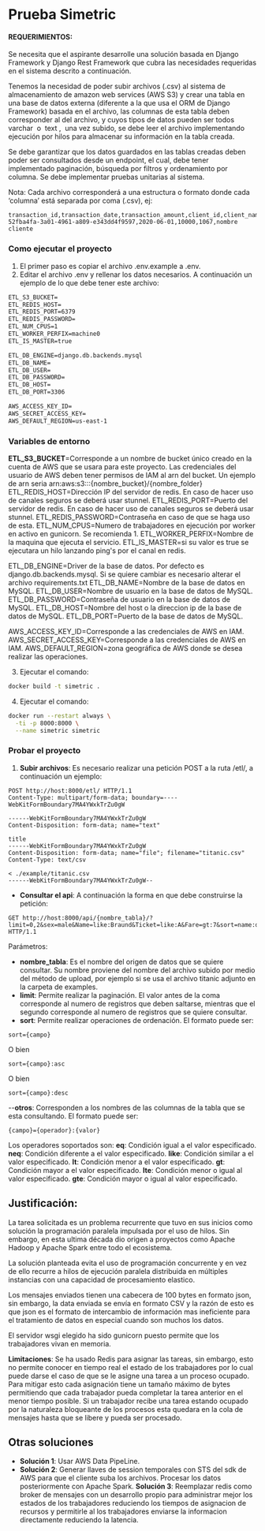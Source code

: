 # Prueba Simetric

#### REQUERIMIENTOS:
Se necesita que el aspirante desarrolle una solución basada en Django Framework y Django Rest Framework que cubra las necesidades requeridas en el sistema descrito a continuación.

Tenemos la necesidad de poder subir archivos (.csv) al sistema de almacenamiento de amazon web services (AWS S3) y crear una tabla en una base de datos externa (diferente a la que usa el ORM de Django Framework) basada en el archivo, las columnas de esta tabla deben corresponder al del archivo, y cuyos tipos de datos pueden ser todos ​ varchar ​ o ​ text , ​ una vez subido, se debe leer el archivo implementando ejecución por hilos para almacenar su información en la tabla creada.

Se debe garantizar que los datos guardados en las tablas creadas deben poder ser consultados desde un endpoint, el cual, debe tener implementado paginación, búsqueda por filtros y ordenamiento por columna.
Se debe implementar pruebas unitarias al sistema.

Nota: Cada archivo corresponderá a una estructura o formato donde cada ‘columna’ está separada por coma (.csv), ej:
```csv
transaction_id,transaction_date,transaction_amount,client_id,client_name
52fba4fa-3a01-4961-a809-e343dd4f9597,2020-06-01,10000,1067,nombre cliente
```
### Como ejecutar el proyecto
1. El primer paso es copiar el archivo .env.example a .env.
2. Editar el archivo .env y rellenar los datos necesarios. A continuación un ejemplo de lo que debe tener este archivo:
```txt
ETL_S3_BUCKET=
ETL_REDIS_HOST=
ETL_REDIS_PORT=6379
ETL_REDIS_PASSWORD=
ETL_NUM_CPUS=1
ETL_WORKER_PERFIX=machine0
ETL_IS_MASTER=true

ETL_DB_ENGINE=django.db.backends.mysql
ETL_DB_NAME=
ETL_DB_USER=
ETL_DB_PASSWORD=
ETL_DB_HOST=
ETL_DB_PORT=3306

AWS_ACCESS_KEY_ID=
AWS_SECRET_ACCESS_KEY=
AWS_DEFAULT_REGION=us-east-1
```
### Variables de entorno
**ETL_S3_BUCKET**=Corresponde a un nombre de bucket único creado en la cuenta de AWS que se usara para este proyecto. Las credenciales del usuario de AWS deben tener permisos de IAM al arn del bucket. Un ejemplo de arn seria arn:aws:s3:::{nombre_bucket}/{nombre_folder}
ETL_REDIS_HOST=Dirección IP del servidor de redis. En caso de hacer uso de canales seguros se deberá usar stunnel.
ETL_REDIS_PORT=Puerto del servidor de redis. En caso de hacer uso de canales seguros se deberá usar stunnel.
ETL_REDIS_PASSWORD=Contraseña en caso de que se haga uso de esta.
ETL_NUM_CPUS=Numero de trabajadores en ejecución por worker en activo en gunicorn. Se recomienda 1.
ETL_WORKER_PERFIX=Nombre de la maquina que ejecuta el servicio.
ETL_IS_MASTER=si su valor es true se ejecutara un hilo lanzando ping's por el canal en redis.

ETL_DB_ENGINE=Driver de la base de datos. Por defecto es django.db.backends.mysql. Si se quiere cambiar es necesario alterar el archivo requirements.txt
ETL_DB_NAME=Nombre de la base de datos en MySQL.
ETL_DB_USER=Nombre de usuario en la base de datos de MySQL.
ETL_DB_PASSWORD=Contraseña de usuario en la base de datos de MySQL.
ETL_DB_HOST=Nombre del host o la direccion ip de la base de datos de MySQL.
ETL_DB_PORT=Puerto de la base de datos de MySQL.

AWS_ACCESS_KEY_ID=Corresponde a las credenciales de AWS en IAM.
AWS_SECRET_ACCESS_KEY=Corresponde a las credenciales de AWS en IAM.
AWS_DEFAULT_REGION=zona geográfica de AWS donde se desea realizar las operaciones.

3. Ejecutar el comando:
```bash
docker build -t simetric .
```
4. Ejecutar el comando:
```bash
docker run --restart always \
  -ti -p 8000:8000 \
  --name simetric simetric
```
### Probar el proyecto
1. **Subir archivos**: Es necesario realizar una petición POST a la ruta /etl/, a continuación un ejemplo:
```http
POST http://host:8000/etl/ HTTP/1.1
Content-Type: multipart/form-data; boundary=----WebKitFormBoundary7MA4YWxkTrZu0gW

------WebKitFormBoundary7MA4YWxkTrZu0gW
Content-Disposition: form-data; name="text"

title
------WebKitFormBoundary7MA4YWxkTrZu0gW
Content-Disposition: form-data; name="file"; filename="titanic.csv"
Content-Type: text/csv

< ./example/titanic.csv
------WebKitFormBoundary7MA4YWxkTrZu0gW--
```
 - **Consultar el api**: A continuación la forma en que debe construirse la petición:
```http
GET http://host:8000/api/{nombre_tabla}/?limit=0,2&sex=male&Name=like:Braund&Ticket=like:A&Fare=gt:7&sort=name:desc,Sex:asc HTTP/1.1
```
Parámetros:
 - **nombre_tabla**: Es el nombre del origen de datos que se quiere consultar. Su nombre proviene del nombre del archivo subido por medio del método de upload, por ejemplo si se usa el archivo titanic adjunto en la carpeta de examples.
 - **limit**: Permite realizar la paginación. El valor antes de la coma corresponde al numero de registros que deben saltarse, mientras que el segundo corresponde al numero de registros que se quiere consultar.
 - **sort**: Permite realizar operaciones de ordenación. El formato puede ser:
```
sort={campo}
 ```
O bien
```
sort={campo}:asc
 ```
O bien
```
sort={campo}:desc
 ```
--**otros**: Corresponden a los nombres de las columnas de la tabla que se esta consultando. El formato puede ser:
```
{campo}={operador}:{valor}
```
Los operadores soportados son:
**eq**: Condición igual a el valor especificado.
**neq**: Condición diferente a el valor especificado.
**like**: Condición similar a el valor especificado.
**lt**: Condición menor a el valor especificado.
**gt**: Condición mayor a el valor especificado.
**lte**: Condición menor o igual al valor especificado.
**gte**: Condición mayor o igual al valor especificado.

## Justificación:
La tarea solicitada es un problema recurrente que tuvo en sus inicios como solución la programación paralela impulsada por el uso de hilos. Sin embargo, en esta ultima década dio origen a proyectos como Apache Hadoop y Apache Spark entre todo el ecosistema.

La solución planteada evita el uso de programación concurrente y en vez de ello recurre a hilos de ejecución paralela distribuida en múltiples instancias con una capacidad de procesamiento elastico.

Los mensajes enviados tienen una cabecera de 100 bytes en formato json, sin embargo, la data enviada se envía en formato CSV y la razón de esto es que json es el formato de intercambio de información mas ineficiente para el tratamiento de datos en especial cuando son muchos los datos.

El  servidor wsgi elegido ha sido gunicorn puesto permite que los trabajadores vivan en memoria.

**Limitaciones**: Se ha usado Redis para asignar las tareas, sin embargo, esto no permite conocer en tiempo real el estado de los trabajadores por lo cual puede darse el caso de que se le asigne una tarea a un proceso ocupado. Para mitigar esto cada asignación tiene un tamaño máximo de bytes permitiendo que cada trabajador pueda completar la tarea anterior en el menor tiempo posible. Si un  trabajador recibe una tarea estando ocupado por la naturaleza bloqueante de los procesos esta quedara en la cola de mensajes hasta que se libere y pueda ser procesado.

## Otras soluciones
- **Solución 1**: Usar AWS Data PipeLine.
- **Solución 2**: Generar llaves de session temporales con STS del sdk de AWS para que el cliente suba los archivos. Procesar los datos posteriormente con Apache Spark.
**Solución 3**: Reemplazar redis como broker de mensajes con un desarrollo propio para administrar mejor los estados de los trabajadores reduciendo los tiempos de asignacion de recursos y permitirle al  los trabajadores enviarse la informacion directamente reduciendo la latencia.